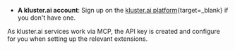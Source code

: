 - **A kluster.ai account**: Sign up on the [kluster.ai platform](https://platform.kluster.ai/signup){target=\_blank} if you don't have one.

As kluster.ai services work via MCP, the API key is created and configure for you when setting up the relevant extensions.
